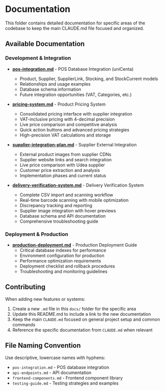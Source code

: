 # Documentation

This folder contains detailed documentation for specific areas of the codebase to keep the main CLAUDE.md file focused and organized.

## Available Documentation

### Development & Integration
- **[pos-integration.md](./pos-integration.md)** - POS Database Integration (uniCenta)
  - Product, Supplier, SupplierLink, Stocking, and StockCurrent models
  - Relationships and usage examples
  - Database schema information
  - Future integration opportunities (VAT, Categories, etc.)

- **[pricing-system.md](./pricing-system.md)** - Product Pricing System
  - Consolidated pricing interface with supplier integration
  - VAT-inclusive pricing with 4-decimal precision
  - Live price comparison and competitive analysis
  - Quick action buttons and advanced pricing strategies
  - High-precision VAT calculations and storage

- **[supplier-integration-plan.md](./supplier-integration-plan.md)** - Supplier External Integration
  - External product images from supplier CDNs
  - Supplier website links and search integration
  - Live price comparison with Udea supplier
  - Customer price extraction and analysis
  - Implementation phases and current status

- **[delivery-verification-system.md](./delivery-verification-system.md)** - Delivery Verification System
  - Complete CSV import and scanning workflow
  - Real-time barcode scanning with mobile optimization
  - Discrepancy tracking and reporting
  - Supplier image integration with hover previews
  - Database schema and API documentation
  - Comprehensive troubleshooting guide

### Deployment & Production
- **[production-deployment.md](./production-deployment.md)** - Production Deployment Guide
  - Critical database indexes for performance
  - Environment configuration for production
  - Performance optimization requirements
  - Deployment checklist and rollback procedures
  - Troubleshooting and monitoring guidelines

## Contributing

When adding new features or systems:

1. Create a new `.md` file in this `docs/` folder for the specific area
2. Update this README.md to include a link to the new documentation
3. Keep the main `CLAUDE.md` focused on general project setup and common commands
4. Reference the specific documentation from `CLAUDE.md` when relevant

## File Naming Convention

Use descriptive, lowercase names with hyphens:
- `pos-integration.md` - POS database integration
- `api-endpoints.md` - API documentation
- `frontend-components.md` - Frontend component library
- `testing-guide.md` - Testing strategies and examples
